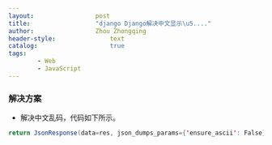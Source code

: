 ```yaml
---
layout:					post
title:					"django Django解决中文显示\u5...."
author:					Zhou Zhongqing
header-style:				text
catalog:					true
tags:
		- Web
		- JavaScript
---
```

### 解决方案
- 解决中文乱码，代码如下所示。
```java
return JsonResponse(data=res, json_dumps_params={'ensure_ascii': False}) 
```
